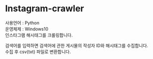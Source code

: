 # Instagram-crawler                    
사용언어 : Python              
운영체제 : Windows10                          
인스타그램 해시태그를 크롤링합니다.                

검색어를 입력하면 검색어에 관한 게시물의 작성자 ID와 해시태그를 수집합니다.                
수집 후 csv(txt) 파일로 변환합니다.

